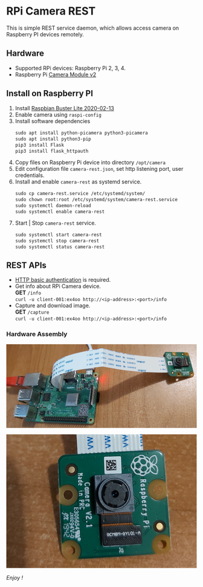 # RPi Camera REST
This is simple REST service daemon, which allows access camera on Raspberry PI devices remotely.

## Hardware
* Supported RPi devices: Raspberry Pi 2, 3, 4.
* Raspberry Pi [Camera Module v2](https://www.raspberrypi.org/products/camera-module-v2/)

## Install on Raspberry PI
1. Install [Raspbian Buster Lite 2020-02-13](https://www.raspberrypi.org/downloads/raspbian/)
2. Enable camera using ``raspi-config``
3. Install software dependencies
   ```
   sudo apt install python-picamera python3-picamera
   sudo apt install python3-pip
   pip3 install Flask 
   pip3 install flask_httpauth
   ```
4. Copy files on Raspberry Pi device into directory ``/opt/camera`` 
5. Edit configuration file ``camera-rest.json``, 
   set http listening port, user credentials. 
6. Install and enable ``camera-rest`` as systemd service.
   ```
   sudo cp camera-rest.service /etc/systemd/system/
   sudo chown root:root /etc/systemd/system/camera-rest.service
   sudo systemctl daemon-reload
   sudo systemctl enable camera-rest
   ```
7. Start | Stop ``camera-rest`` service.
   ```
   sudo systemctl start camera-rest
   sudo systemctl stop camera-rest
   sudo systemctl status camera-rest
   ```

## REST APIs
* [HTTP basic authentication](https://en.wikipedia.org/wiki/Basic_access_authentication) is required.
* Get info about RPi Camera device.  
  __GET__ ``/info``  
  ``curl -u client-001:ex4oo http://<ip-address>:<port>/info``
* Capture and download image.   
  __GET__ ``/capture``  
  ``curl -u client-001:ex4oo http://<ip-address>:<port>/info``

### Hardware Assembly
![image-001](docs/image-001.jpg)

![image-002](docs/image-002.jpg)
   
*Enjoy !*
   
